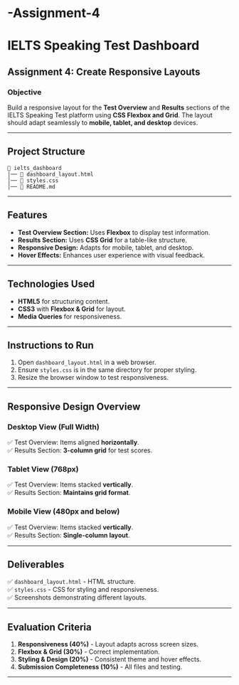 
# -Assignment-4
# IELTS Speaking Test Dashboard

## Assignment 4: Create Responsive Layouts

### Objective
Build a responsive layout for the **Test Overview** and **Results** sections of the IELTS Speaking Test platform using **CSS Flexbox and Grid**. The layout should adapt seamlessly to **mobile, tablet, and desktop** devices.

---

## Project Structure
```
📁 ielts_dashboard
│── 📄 dashboard_layout.html
│── 📄 styles.css
│── 📄 README.md
```

---

## Features
- **Test Overview Section:** Uses **Flexbox** to display test information.
- **Results Section:** Uses **CSS Grid** for a table-like structure.
- **Responsive Design:** Adapts for mobile, tablet, and desktop.
- **Hover Effects:** Enhances user experience with visual feedback.

---

## Technologies Used
- **HTML5** for structuring content.
- **CSS3** with **Flexbox & Grid** for layout.
- **Media Queries** for responsiveness.

---

## Instructions to Run
1. Open `dashboard_layout.html` in a web browser.
2. Ensure `styles.css` is in the same directory for proper styling.
3. Resize the browser window to test responsiveness.

---

## Responsive Design Overview
### **Desktop View (Full Width)**
✅ Test Overview: Items aligned **horizontally**.<br>
✅ Results Section: **3-column grid** for test scores.

### **Tablet View (768px)**
✅ Test Overview: Items stacked **vertically**.<br>
✅ Results Section: **Maintains grid format**.

### **Mobile View (480px and below)**
✅ Test Overview: Items stacked **vertically**.<br>
✅ Results Section: **Single-column layout**.

---

## Deliverables
✅ `dashboard_layout.html` - HTML structure.<br>
✅ `styles.css` - CSS for styling and responsiveness.<br>
✅ Screenshots demonstrating different layouts.<br>

---

## Evaluation Criteria
1. **Responsiveness (40%)** - Layout adapts across screen sizes.
2. **Flexbox & Grid (30%)** - Correct implementation.
3. **Styling & Design (20%)** - Consistent theme and hover effects.
4. **Submission Completeness (10%)** - All files and testing.

---
